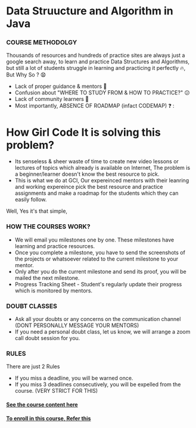 ﻿# Data Struucture and Algorithm in Java

### COURSE METHODOLGY

Thousands of resources and hundreds of practice sites are always just a google search away, to learn and practice Data Structures and Algorithms, but still a lot of students struggle in learning and practicing it perfectly 🔥,
But Why So ? 😧

- Lack of proper guidance & mentors 😬
- Confusion about "WHERE TO STUDY FROM & HOW TO PRACTICE?" 😕
- Lack of community learners 👬
- Most importantly, ABSENCE OF ROADMAP (infact CODEMAP) ❓ :

# How Girl Code It is solving this problem?

- Its senseless & sheer waste of time to create new video lessons or lectures of topics which already is available on Internet, The problem is a beginner/learner doesn't know the best resource to pick.
- This is what we do at GCI, Our expereinced mentors with their leanring and working expereince pick the best resource and practice assignments and make a roadmap for the students which they can easily follow.

Well, Yes it's that simple,

### HOW THE COURSES WORK?

- We will email you milestones one by one. These milestones have learning and practice resources.
- Once you complete a milestone, you have to send the screenshots of the projects or whatsoever related to the current milestone to your mentor.
- Only after you do the current milestone and send its proof, you will be mailed the next milestone.
- Progress Tracking Sheet - Student's regularly update their progress which is monitored by mentors.

### DOUBT CLASSES

- Ask all your doubts or any concerns on the communication channel (DONT PERSONALLY MESSAGE YOUR MENTORS)
- If you need a personal doubt class, let us know, we will arrange a zoom call doubt session for you.

### RULES

There are just 2 Rules

- If you miss a deadline, you will be warned once.
- If you miss 3 deadlines consecutively, you will be expelled from the course. (VERY STRICT FOR THIS)

#### [See the course content here](https://github.com/Girl-Code-It/Data-Structures-Algorithms-in-Java-Course-Enrollment/blob/master/CourseContent.md)

#### [To enroll in this course, Refer this](https://github.com/Girl-Code-It/Beginner-Java-Course-Enrollment/blob/master/Assignment.md)
